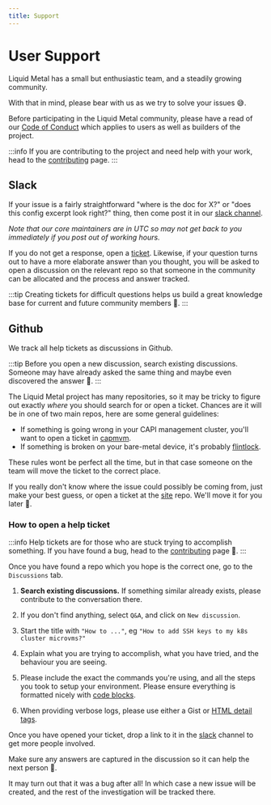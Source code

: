 ```yaml
---
title: Support
---
```


# User Support

Liquid Metal has a small but enthusiastic team, and a steadily growing community.

With that in mind, please bear with us as we try to solve your issues :sweat_smile:.

Before participating in the Liquid Metal community, please have a read of our
[Code of Conduct][coc] which applies to users as well as builders of the project.

:::info
If you are contributing to the project and need help with your work, head to the
[contributing][contrib] page.
:::

## Slack

If your issue is a fairly straightforward "where is the doc for X?" or "does this
config excerpt look right?" thing, then come post it in our [slack channel][slack].

_Note that our core maintainers are in UTC so may not get back to you immediately
if you post out of working hours._

If you do not get a response, open a [ticket](#github). Likewise, if your question
turns out to have a more elaborate answer than you thought, you will be asked to open a discussion on the
relevant repo so that someone in the community can be allocated and the process and answer tracked.

:::tip
Creating tickets for difficult questions helps us build a great knowledge base for
current and future community members :100:.
:::

## Github

We track all help tickets as discussions in Github.

:::tip
Before you open a new discussion, search existing discussions. Someone may have already
asked the same thing and maybe even discovered the answer :crossed_fingers:.
:::

The Liquid Metal project has many repositories, so it may be tricky to figure out
exactly _where_ you should search for or open a ticket. Chances are it will be in one of two main
repos, here are some general guidelines:

- If something is going wrong in your CAPI management cluster, you'll want to
  open a ticket in [capmvm][capmvm].
- If something is broken on your bare-metal device, it's probably [flintlock][flintlock].

These rules wont be perfect all the time, but in that case someone on the team will
move the ticket to the correct place.

If you really don't know where the issue could possibly be coming from, just make your
best guess, or open a ticket at the [site][site] repo. We'll move it for you later :slightly_smiling_face:.

### How to open a help ticket

:::info
Help tickets are for those who are stuck trying to accomplish something.
If you have found a bug, head to the [contributing](/docs/community/contributing) page :bug:.
:::

Once you have found a repo which you hope is the correct one, go to the `Discussions`
tab.

1. **Search existing discussions.** If something similar already exists, please contribute to the conversation there.

1. If you don't find anything, select `Q&A`, and click on `New discussion`.

1. Start the title with `"How to ..."`, eg `"How to add SSH keys to my k8s cluster microvms?"`

1. Explain what you are trying to accomplish, what you have tried, and the behaviour you are seeing.

1. Please include the exact the commands you're using, and all the steps you took to setup your environment.
   Please ensure everything is formatted nicely with [code blocks](https://docs.github.com/en/free-pro-team@latest/github/writing-on-github/creating-and-highlighting-code-blocks).

1. When providing verbose logs, please use either a Gist or [HTML detail tags](https://gist.github.com/ericclemmons/b146fe5da72ca1f706b2ef72a20ac39d).

Once you have opened your ticket, drop a link to it in the [slack][slack] channel to get more people
involved.

Make sure any answers are captured in the discussion so it can help the next person :tada:.

It may turn out that it was a bug after all! In which case a new issue will be created,
and the rest of the investigation will be tracked there.

[coc]: /docs/community/coc
[contrib]: /docs/community/contributing
[slack]: https://weave-community.slack.com/archives/C02KARWGR7S
[capmvm]: https://github.com/liquidmetal-dev/cluster-api-provider-microvm
[flintlock]: https://github.com/liquidmetal-dev/flintlock
[site]: https://github.com/liquidmetal-dev/site
